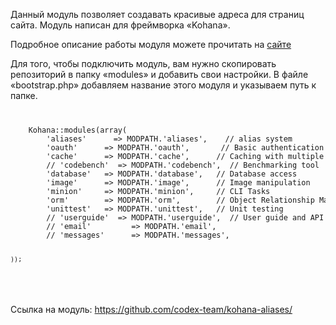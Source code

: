 Данный модуль позволяет создавать красивые адреса для страниц сайта.
Модуль написан для фреймворка «Kohana».

Подробное описание работы модуля можете прочитать на <a href="https://ifmo.su/alias-system">сайте</a>

Для того, чтобы подключить модуль, вам нужно скопировать репозиторий в папку «modules» и добавить свои настройки.
В файле «bootstrap.php» добавляем название этого модуля и указываем путь к папке.

<code>
<pre>
    Kohana::modules(array(
        'aliases'      => MODPATH.'aliases',    // alias system
        'oauth'      => MODPATH.'oauth',       // Basic authentication
        'cache'      => MODPATH.'cache',      // Caching with multiple backends
        // 'codebench'  => MODPATH.'codebench',  // Benchmarking tool
        'database'   => MODPATH.'database',   // Database access
        'image'      => MODPATH.'image',      // Image manipulation
        'minion'     => MODPATH.'minion',     // CLI Tasks
        'orm'        => MODPATH.'orm',        // Object Relationship Mapping
        'unittest'   => MODPATH.'unittest',   // Unit testing
        // 'userguide'  => MODPATH.'userguide',  // User guide and API documentation
        // 'email'         => MODPATH.'email',
        // 'messages'      => MODPATH.'messages',

    ));
</pre>
</code>



Ссылка на модуль: https://github.com/codex-team/kohana-aliases/

